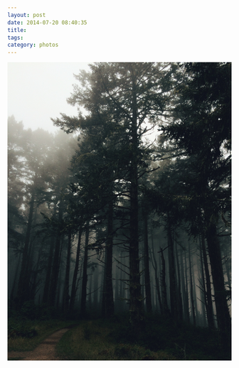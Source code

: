 ```yaml
---
layout: post
date: 2014-07-20 08:40:35
title: 
tags:
category: photos
---
```


![title](/assets/photoblog/creepy-woods.jpg)